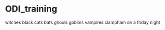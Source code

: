 ODI_training
============
witches
black cats
bats
ghouls
goblins
vampires
clampham on a friday night
